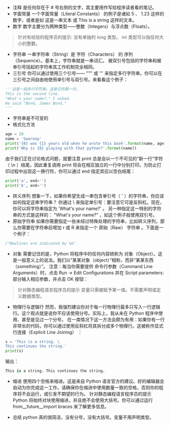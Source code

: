 - 注释
是任何存在于  #  号右侧的文字，其主要用作写给程序读者看的笔记。
- 字面常量
一个字面常量（Literal Constants） 的例子是诸如  5  、 1.23  这样的数字，或者是如  这是一串文本  或  This is a string  这样的文本。
- 数字
数字主要分为两种类型——整数（Integers）与浮点数（Floats）。
> 针对有经验的程序员的提示:
没有单独的  long  类型。 int  类型可以指任何大小的整数。
- 字符串
一串字符串（String）是 字符（Characters） 的 序列（Sequence）。基本上，字符串就是一串词汇。
被双引号包括的字符串和被单引号括起的字符串其工作机制完全相同。
- 三引号
你可以通过使用三个引号—— """  或  '''  来指定多行字符串。你可以在三引号之间自由地使用单引号与双引号。来看看这个例子：
```python
'''这是一段多行字符串。这是它的第一行。
This is the second line.
"What's your name?," I asked.
He said "Bond, James Bond."
'''
```
- 字符串是不可变的
- 格式化方法
```python
age = 20
name = 'Swaroop'
print('{0} was {1} years old when he wrote this book'.format(name, age))
print('Why is {0} playing with that python?'.format(name))
```
由于我们正在讨论格式问题，就要注意  print  总是会以一个不可见的“新一行”字符（ \n  ）结尾，因此重复调用  print  将会在相互独立的一行中分别打印。为防止打印过程中出现这一换行符，你可以通过  end  指定其应以空白结尾：
```python
print('a', end='')
print('b', end='')
```
- 转义序列
想象一下，如果你希望生成一串包含单引号（ '  ）的字符串，你应该如何指定这串字符串？
你通过 \  来指定单引号：要注意它可是反斜杠。现在，你可以将字符串指定为  'What\'s your name?'  。
另一种指定这一特别的字符串的方式是这样的：  "What's your name?"  ，如这个例子般使用双引号。
- 原始字符串
如果你需要指定一些未经过特殊处理的字符串，比如转义序列，那么你需要在字符串前增加 r  或  R  来指定一个 原始（Raw） 字符串 。下面是一个例子：
```python
r"Newlines are indicated by \n"
```
- 对象
需要记住的是，Python 将程序中的任何内容统称为 对象（Object）。这是一般意义上的说法。我们以“某某对象（object）”相称，而非“某某东西（something）”。
注意：每当你需要提供 命令行参数（Command Line Arguments）时，点击  Run  ->  Edit Configurations  并在  Script parameters:  部分输入相应参数，并点击  OK  按钮：
> 针对静态编程语言程序员的提示
变量只需被赋予某一值。不需要声明或定义数据类型。
- 物理行与逻辑行
然而，我强烈建议你对于每一行物理行最多只写入一行逻辑行。这个观点就是说你不应该使用分号。实际上，我从未在 Python 程序中使用、甚至是见过一个分号。
在一类情况下这一方法会颇为有用：如果你有一行非常长的代码，你可以通过使用反斜杠将其拆分成多个物理行。这被称作显式行连接（Explicit Line Joining） ：
```python
s = 'This is a string. \
This continues the string.'
print(s)
```
输出：
```python
This is a string. This continues the string.
```
- 缩进
使用四个空格来缩进。这是来自 Python 语言官方的建议。好的编辑器会自动为你完成这一工作。请确保你在缩进中使用数量一致的空格，否则你的程序将不会运行，或引发不期望的行为。
针对静态编程语言程序员的提示 Python 将始终对块使用缩进，并且绝不会使用大括号。你可以通过运行 from__future__import braces  来了解更多信息。

- 总结
python 真的很简洁，没有分号，没有大括号。变量不用声明类型。